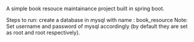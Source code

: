 A simple book resouce maintainance project built in spring boot.

Steps to run:
create a database in mysql with name : book_resource
Note: Set username and password of mysql accordingly (by default they are set as root and root respectively).

